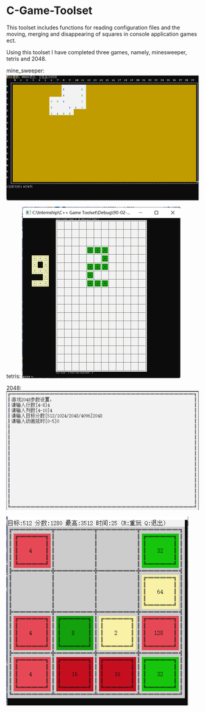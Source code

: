 # C-Game-Toolset

This toolset includes functions for reading configuration files and the moving, merging and disappearing of squares in console application games ect.

Using this toolset I have completed three games, namely, minesweeper, tetris and 2048.

mine_sweeper:
![image](https://github.com/TitusVespasian/C-Game-Toolset/blob/master/images/mine_sweeper.png)

tetris:
![image](https://github.com/TitusVespasian/C-Game-Toolset/blob/master/images/tetris.png)

2048:
![image](https://github.com/TitusVespasian/C-Game-Toolset/blob/master/images/2048_1.png)

![image](https://github.com/TitusVespasian/C-Game-Toolset/blob/master/images/2048_2.png)
